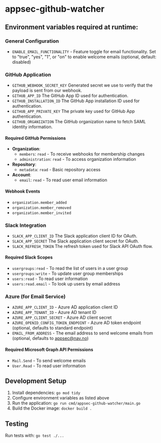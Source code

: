 # appsec-github-watcher

## Environment variables required at runtime:

### General Configuration
- `ENABLE_EMAIL_FUNCTIONALITY` - Feature toggle for email functionality. Set to "true", "yes", "1", or "on" to enable welcome emails (optional, default: disabled)

### GitHub Application
- `GITHUB_WEBHOOK_SECRET_KEY` Generated secret we use to verify that the payload is sent from our webhook.
- `GITHUB_APP_ID` The GitHub App ID used for authentication.
- `GITHUB_INSTALLATION_ID` The GitHub App installation ID used for authentication.
- `GITHUB_APP_PRIVATE_KEY` The private key used for GitHub App authentication.
- `GITHUB_ORGANIZATION` The GitHub organization name to fetch SAML identity information.

#### Required GitHub Permissions
- **Organization**:
  - `members`: `read` - To receive webhooks for membership changes
  - `administration`: `read` - To access organization information
- **Repository**:
  - `metadata`: `read` - Basic repository access
- **Account**:
  - `email`: `read` - To read user email information

#### Webhook Events
- `organization.member_added`
- `organization.member_removed`
- `organization.member_invited`

### Slack Integration
- `SLACK_APP_CLIENT_ID` The Slack application client ID for OAuth.
- `SLACK_APP_SECRET` The Slack application client secret for OAuth.
- `SLACK_REFRESH_TOKEN` The refresh token used for Slack API OAuth flow.

#### Required Slack Scopes
- `usergroups:read` - To read the list of users in a user group
- `usergroups:write` - To update user group memberships
- `users:read` - To read user information
- `users:read.email` - To look up users by email address

### Azure (for Email Service)
- `AZURE_APP_CLIENT_ID` - Azure AD application client ID
- `AZURE_APP_TENANT_ID` - Azure AD tenant ID
- `AZURE_APP_CLIENT_SECRET` - Azure AD client secret
- `AZURE_OPENID_CONFIG_TOKEN_ENDPOINT` - Azure AD token endpoint (optional, defaults to standard endpoint)
- `EMAIL_FROM_ADDRESS` - The email address to send welcome emails from (optional, defaults to appsec@nav.no)

#### Required Microsoft Graph API Permissions
- `Mail.Send` - To send welcome emails
- `User.Read` - To read user information

## Development Setup

1. Install dependencies: `go mod tidy`
2. Configure environment variables as listed above
3. Run the application: `go run cmd/appsec-github-watcher/main.go`
4. Build the Docker image: `docker build .`

## Testing

Run tests with: `go test ./...`